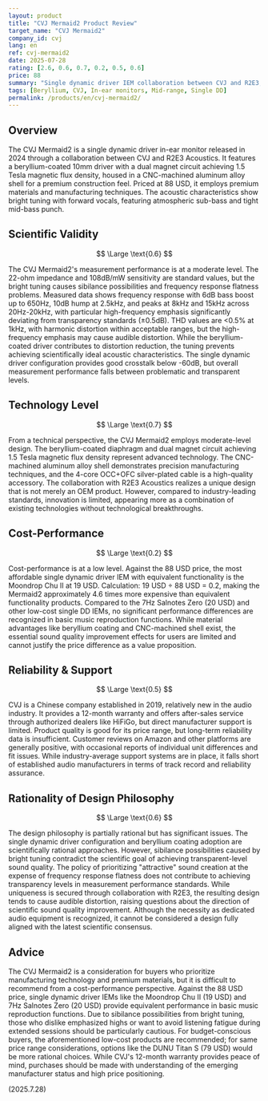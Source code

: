 ```yaml
---
layout: product
title: "CVJ Mermaid2 Product Review"
target_name: "CVJ Mermaid2"
company_id: cvj
lang: en
ref: cvj-mermaid2
date: 2025-07-28
rating: [2.6, 0.6, 0.7, 0.2, 0.5, 0.6]
price: 88
summary: "Single dynamic driver IEM collaboration between CVJ and R2E3, featuring a beryllium-coated 10mm driver and bright tuning. Poor cost-performance with sibilance possibilities and design philosophy concerns."
tags: [Beryllium, CVJ, In-ear monitors, Mid-range, Single DD]
permalink: /products/en/cvj-mermaid2/
---
```

## Overview

The CVJ Mermaid2 is a single dynamic driver in-ear monitor released in 2024 through a collaboration between CVJ and R2E3 Acoustics. It features a beryllium-coated 10mm driver with a dual magnet circuit achieving 1.5 Tesla magnetic flux density, housed in a CNC-machined aluminum alloy shell for a premium construction feel. Priced at 88 USD, it employs premium materials and manufacturing techniques. The acoustic characteristics show bright tuning with forward vocals, featuring atmospheric sub-bass and tight mid-bass punch.

## Scientific Validity

$$ \Large \text{0.6} $$

The CVJ Mermaid2's measurement performance is at a moderate level. The 22-ohm impedance and 108dB/mW sensitivity are standard values, but the bright tuning causes sibilance possibilities and frequency response flatness problems. Measured data shows frequency response with 6dB bass boost up to 650Hz, 10dB hump at 2.5kHz, and peaks at 8kHz and 15kHz across 20Hz-20kHz, with particular high-frequency emphasis significantly deviating from transparency standards (±0.5dB). THD values are <0.5% at 1kHz, with harmonic distortion within acceptable ranges, but the high-frequency emphasis may cause audible distortion. While the beryllium-coated driver contributes to distortion reduction, the tuning prevents achieving scientifically ideal acoustic characteristics. The single dynamic driver configuration provides good crosstalk below -60dB, but overall measurement performance falls between problematic and transparent levels.

## Technology Level

$$ \Large \text{0.7} $$

From a technical perspective, the CVJ Mermaid2 employs moderate-level design. The beryllium-coated diaphragm and dual magnet circuit achieving 1.5 Tesla magnetic flux density represent advanced technology. The CNC-machined aluminum alloy shell demonstrates precision manufacturing techniques, and the 4-core OCC+OFC silver-plated cable is a high-quality accessory. The collaboration with R2E3 Acoustics realizes a unique design that is not merely an OEM product. However, compared to industry-leading standards, innovation is limited, appearing more as a combination of existing technologies without technological breakthroughs.

## Cost-Performance

$$ \Large \text{0.2} $$

Cost-performance is at a low level. Against the 88 USD price, the most affordable single dynamic driver IEM with equivalent functionality is the Moondrop Chu II at 19 USD. Calculation: 19 USD ÷ 88 USD = 0.2, making the Mermaid2 approximately 4.6 times more expensive than equivalent functionality products. Compared to the 7Hz Salnotes Zero (20 USD) and other low-cost single DD IEMs, no significant performance differences are recognized in basic music reproduction functions. While material advantages like beryllium coating and CNC-machined shell exist, the essential sound quality improvement effects for users are limited and cannot justify the price difference as a value proposition.

## Reliability & Support

$$ \Large \text{0.5} $$

CVJ is a Chinese company established in 2019, relatively new in the audio industry. It provides a 12-month warranty and offers after-sales service through authorized dealers like HiFiGo, but direct manufacturer support is limited. Product quality is good for its price range, but long-term reliability data is insufficient. Customer reviews on Amazon and other platforms are generally positive, with occasional reports of individual unit differences and fit issues. While industry-average support systems are in place, it falls short of established audio manufacturers in terms of track record and reliability assurance.

## Rationality of Design Philosophy

$$ \Large \text{0.6} $$

The design philosophy is partially rational but has significant issues. The single dynamic driver configuration and beryllium coating adoption are scientifically rational approaches. However, sibilance possibilities caused by bright tuning contradict the scientific goal of achieving transparent-level sound quality. The policy of prioritizing "attractive" sound creation at the expense of frequency response flatness does not contribute to achieving transparency levels in measurement performance standards. While uniqueness is secured through collaboration with R2E3, the resulting design tends to cause audible distortion, raising questions about the direction of scientific sound quality improvement. Although the necessity as dedicated audio equipment is recognized, it cannot be considered a design fully aligned with the latest scientific consensus.

## Advice

The CVJ Mermaid2 is a consideration for buyers who prioritize manufacturing technology and premium materials, but it is difficult to recommend from a cost-performance perspective. Against the 88 USD price, single dynamic driver IEMs like the Moondrop Chu II (19 USD) and 7Hz Salnotes Zero (20 USD) provide equivalent performance in basic music reproduction functions. Due to sibilance possibilities from bright tuning, those who dislike emphasized highs or want to avoid listening fatigue during extended sessions should be particularly cautious. For budget-conscious buyers, the aforementioned low-cost products are recommended; for same price range considerations, options like the DUNU Titan S (79 USD) would be more rational choices. While CVJ's 12-month warranty provides peace of mind, purchases should be made with understanding of the emerging manufacturer status and high price positioning.

(2025.7.28)
